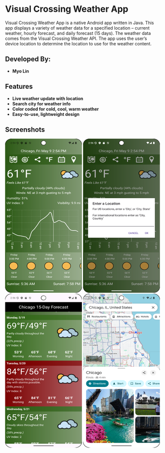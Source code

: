 # Visual Crossing Weather App

Visual Crossing Weather App is a native Android app written in Java. This app displays a variety of weather data for a specified 
location – current weather, hourly forecast, and daily forecast (15 days). The weather data comes from the Visual Crossing Weather API.
The app uses the user’s device location to determine the location to use for the weather content.

## Developed By:

- **Myo Lin**

## Features

- **Live weather update with location**
- **Search city for weather info**
- **Color coded for cold, cool, warm weather**
- **Easy-to-use, lightweight design**

## Screenshots

<img src="https://github.com/myolin/WeatherApp/blob/main/Screenshot/Screenshot-1.png" alt="Screenshot-1" width="250" height="500"/>

<img src="https://github.com/myolin/WeatherApp/blob/main/Screenshot/Screenshot-2.png" alt="Screenshot-2" width="250" height="500"/>

<img src="https://github.com/myolin/WeatherApp/blob/main/Screenshot/Screenshot-3.png" alt="Screenshot-3" width="250" height="500"/>

<img src="https://github.com/myolin/WeatherApp/blob/main/Screenshot/Screenshot-4.png" alt="Screenshot-4" width="250" height="500"/>
